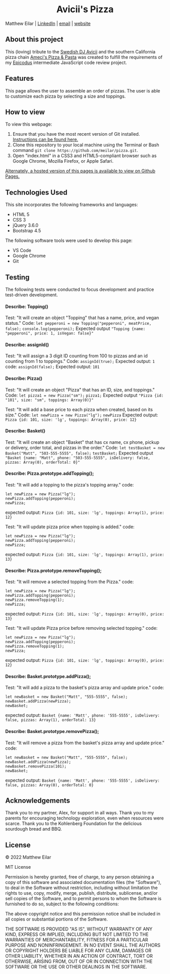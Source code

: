 <h1 align="center">Avicii's Pizza</h1>

Matthew Eilar | [LinkedIn](https://www.linkedin.com/in/eilar-503/) | [email](mailto:<meilar@gmail.com>) | [website](www.mattheweilar.com)

## About this project
 This (loving) tribute to the [Swedish DJ Avicii](https://en.wikipedia.org/wiki/Avicii) and the southern California pizza chain [Ameci's Pizza & Pasta](https://en.wikipedia.org/wiki/Avicii) was created to fulfill the requirements of my [Epicodus](www.epicodus.com) intermediate JavaScript code review project.

## Features
This page allows the user to assemble an order of pizzas. The user is able to customize each pizza by selecting a size and toppings. 

## How to view

To view this webpage:

1. Ensure that you have the most recent version of Git installed. [Instructions can be found here.](https://github.com/git-guides/install-git) 
1. Clone this repository to your local machine using the Terminal or Bash command `git clone https://github.com/meilar/pizza.git`.
2. Open "index.html" in a CSS3 and HTML5-compliant browser such as Google Chrome, Mozilla Firefox, or Apple Safari.

[Alternately, a hosted version of this pages is available to view on Github Pages.](https://meilar.github.io/pizza)

## Technologies Used

This site incorporates the following frameworks and languages:

- HTML 5
- CSS 3
- jQuery 3.6.0
- Bootstrap 4.5

The following software tools were used to develop this page:

- VS Code
- Google Chrome
- Git

## Testing
The following tests were conducted to focus development and practice test-driven development.

#### Describe: Topping()
Test: "It will create an object "Topping" that has a name, price, and vegan status."
Code: `let pepperoni = new Topping("pepperoni", meatPrice, false);`
`console.log(pepperoni);`
Expected output `"Topping {name: "pepperoni", price: 1, isVegan: false}"`

#### Describe: assignId()
Test: "It will assign a 3 digit ID counting from 100 to pizzas and an id counting from 1 to toppings."
Code: `assignId(true);`
Expected output: `1`
code: `assignId(false);`
Expected output: `101` 

#### Describe: Pizza()
Test: "It will create an object "Pizza" that has an ID, size, and toppings."
Code: `let pizza1 = new Pizza("sm");`
`pizza1;`
Expected output `"Pizza {id: "101", size: "sm", toppings: Array(0)}"`

Test: "It will add a base price to each pizza when created, based on its size."
Code: `let newPizza = new Pizza("lg");`
`newPizza`
Expected output: `Pizza {id: 101, size: 'lg', toppings: Array(0), price: 12}`

#### Describe: Basket()
Test: "It will create an object "Basket" that has cx name, cx phone, pickup or delivery, order total, and pizzas in the order."
Code: `let testBasket = new Basket("Matt", "503-555-5555", false);`
`testBasket;`
Expected output `"Basket {name: "Matt", phone: "503-555-5555", isDelivery: false, pizzas: Array(0), orderTotal: 0}"`

#### Describe: Pizza.prototype.addTopping();
Test: "It will add a topping to the pizza's topping array."
code: 
```
let newPizza = new Pizza("lg");
newPizza.addTopping(pepperoni);
newPizza;
```
expected output: `Pizza {id: 101, size: 'lg', toppings: Array(1), price: 12}`

Test: "It will update pizza price when topping is added."
code: 
```
let newPizza = new Pizza("lg");
newPizza.addTopping(pepperoni);
newPizza;
```
expected output: `Pizza {id: 101, size: 'lg', toppings: Array(1), price: 13}`

#### Describe: Pizza.prototype.removeTopping();
Test: "It will remove a selected topping from the Pizza."
code: 
```
let newPizza = new Pizza("lg");
newPizza.addTopping(pepperoni);
newPizza.removeTopping(1);
newPizza;
```
expected output: `Pizza {id: 101, size: 'lg', toppings: Array(0), price: 13}`

Test: "It will update Pizza price before removing selected topping."
code: 
```
let newPizza = new Pizza("lg");
newPizza.addTopping(pepperoni);
newPizza.removeTopping(1);
newPizza;
```
expected output: `Pizza {id: 101, size: 'lg', toppings: Array(0), price: 12}`

#### Describe: Basket.prototype.addPizza();
Test: "It will add a pizza to the basket's pizza array and update price."
code: 
```
let newBasket = new Basket("Matt", "555-5555", false);
newBasket.addPizza(newPizza);
newBasket;
```
expected output: `Basket {name: 'Matt', phone: '555-5555', isDelivery: false, pizzas: Array(1), orderTotal: 13}`

#### Describe: Basket.prototype.removePizza();
Test: "It will remove a pizza from the basket's pizza array and update price."
code: 
```
let newBasket = new Basket("Matt", "555-5555", false);
newBasket.addPizza(newPizza);
newBasket.removePizza(101);
newBasket;
```
expected output: `Basket {name: 'Matt', phone: '555-5555', isDelivery: false, pizzas: Array(0), orderTotal: 0}`

## Acknowledgements

Thank you to my partner, Alex, for support in all ways. Thank you to my parents for encouraging technology exploration, even when resources were scarce. Thank you to the Kohlenberg Foundation for the delicious sourdough bread and BBQ.

## License 

© 2022 Matthew Eilar

MIT License

Permission is hereby granted, free of charge, to any person obtaining a copy
of this software and associated documentation files (the "Software"), to deal
in the Software without restriction, including without limitation the rights
to use, copy, modify, merge, publish, distribute, sublicense, and/or sell
copies of the Software, and to permit persons to whom the Software is
furnished to do so, subject to the following conditions:

The above copyright notice and this permission notice shall be included in all
copies or substantial portions of the Software.

THE SOFTWARE IS PROVIDED "AS IS", WITHOUT WARRANTY OF ANY KIND, EXPRESS OR
IMPLIED, INCLUDING BUT NOT LIMITED TO THE WARRANTIES OF MERCHANTABILITY,
FITNESS FOR A PARTICULAR PURPOSE AND NONINFRINGEMENT. IN NO EVENT SHALL THE
AUTHORS OR COPYRIGHT HOLDERS BE LIABLE FOR ANY CLAIM, DAMAGES OR OTHER
LIABILITY, WHETHER IN AN ACTION OF CONTRACT, TORT OR OTHERWISE, ARISING FROM,
OUT OF OR IN CONNECTION WITH THE SOFTWARE OR THE USE OR OTHER DEALINGS IN THE
SOFTWARE.